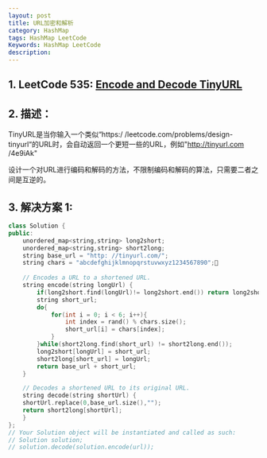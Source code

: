 ```yaml
---
layout: post
title: URL加密和解析
category: HashMap
tags: HashMap LeetCode
Keywords: HashMap LeetCode
description:
---
```

## 1. LeetCode 535: [Encode and Decode TinyURL](https://leetcode.com/problems/encode-and-decode-tinyurl/description/)
## 2. 描述：
TinyURL是当你输入一个类似“https:/ /leetcode.com/problems/design-tinyurl“的URL时，会自动返回一个更短一些的URL，例如"http://tinyurl.com /4e9iAk"

设计一个对URL进行编码和解码的方法，不限制编码和解码的算法，只需要二者之间是互逆的。
## 3. 解决方案 1:
``` c++
class Solution {
public:
    unordered_map<string,string> long2short;
    unordered_map<string,string> short2long;
    string base_url = "http: //tinyurl.com/";
    string chars = "abcdefghijklmnopqrstuvwxyz1234567890";
    
    // Encodes a URL to a shortened URL.
    string encode(string longUrl) {
        if(long2short.find(longUrl)!= long2short.end()) return long2short[longUrl];
        string short_url;
        do{
            for(int i = 0; i < 6; i++){
                int index = rand() % chars.size();
                short_url[i] = chars[index]; 
            }
        }while(short2long.find(short_url) != short2long.end());
        long2short[longUrl] = short_url;
        short2long[short_url] = longUrl;
        return base_url + short_url;
    }

    // Decodes a shortened URL to its original URL.
    string decode(string shortUrl) {
    shortUrl.replace(0,base_url.size(),"");
    return short2long[shortUrl];
    }
};
// Your Solution object will be instantiated and called as such:
// Solution solution;
// solution.decode(solution.encode(url));
```
